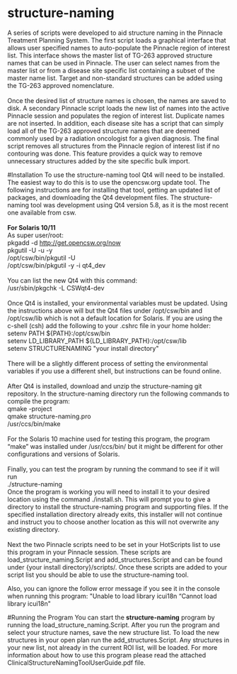 # structure-naming
A series of scripts were developed to aid structure naming in the Pinnacle Treatment Planning System. The first script loads a graphical interface that allows user specified names to auto-populate the Pinnacle region of interest list.  This interface shows the master list of TG-263 approved structure names that can be used in Pinnacle. The user can select names from the master list or from a disease site specific list containing a subset of the master name list. Target and non-standard structures can be added using the TG-263 approved nomenclature. 
<br><br>
Once the desired list of structure names is chosen, the names are saved to disk. A secondary Pinnacle script loads the new list of names into the active Pinnacle session and populates the region of interest list. Duplicate names are not inserted.
In addition, each disease site has a script that can simply load all of the TG-263 approved structure names that are deemed commonly used by a radiation oncologist for a given diagnosis. The final script removes all structures from the Pinnacle region of interest list if no contouring was done. This feature provides a quick way to remove unnecessary structures added by the site specific bulk import.

#Installation
To use the structure-naming tool Qt4 will need to be installed. The easiest way to do this is to use the opencsw.org update tool. The following instructions are for installing that tool, getting an updated list of packages, and downloading the Qt4 development files. The structure-naming tool was development using Qt4 version 5.8, as it is the most recent one available from csw.
<br><br>
<b>For Solaris 10/11</b>
<br>As super user/root:
<br>pkgadd -d http://get.opencsw.org/now
<br>pkgutil -U -u -y
<br>/opt/csw/bin/pkgutil -U
<br>/opt/csw/bin/pkgutil -y -i qt4_dev 
<br><br>
You can list the new Qt4 with this command:
<br>/usr/sbin/pkgchk -L CSWqt4-dev
<br><br>Once Qt4 is installed, your environmental variables must be updated. Using the instructions above will but the Qt4 files under /opt/csw/bin and /opt/csw/lib which is not a default location for Solaris. If you are using the c-shell (csh) add the following to your .cshrc file in your home holder:
<br>setenv PATH ${PATH}:/opt/csw/bin 
<br>setenv LD_LIBRARY_PATH ${LD_LIBRARY_PATH}:/opt/csw/lib
<br>setenv STRUCTURENAMING "your install directory"
<br><br>
There will be a slightly different process of setting the environmental variables if you use a different shell, but instructions can be found online.
<br><br>
After Qt4 is installed, download and unzip the structure-naming git repository. In the structure-naming directory run the following commands to compile the program:
<br>qmake -project
<br>qmake structure-naming.pro
<br>/usr/ccs/bin/make
<br><br>
For the Solaris 10 machine used for testing this program, the program “make” was installed under /usr/ccs/bin/ but it might be different for other configurations and versions of Solaris.
<br><br>
Finally, you can test the program by running the command to see if it will run
<br>./structure-naming
<br>Once the program is working you will need to install it to your desired location using the command ./install.sh. This will prompt you to give a directory to install the structure-naming program and supporting files. If the specified installation directory already exits, this installer will not continue and instruct you to choose another location as this will not overwrite any existing directory.
<br><br>Next the two Pinnacle scripts need to be set in your HotScripts list to use this program in your Pinnacle session. These scripts are load_structure_naming.Script and add_structures.Script and can be found under {your install directory}/scripts/. Once these scripts are added to your script list you should be able to use the structure-naming tool.

Also, you can ignore the follow error message if you see it in the console when running this program:
"Unable to load library icui18n “Cannot load library icui18n"

#Running the Program
You can start the <b>structure-naming</b> program by running the load_structure_naming.Script. After you run the program and select your structure names, save the new structure list. To load the new structures in your open plan run the add_structures.Script. Any structures in your new list, not already in the current ROI list, will be loaded. For more information about how to use this program please read the attached ClinicalStructureNamingToolUserGuide.pdf file.
